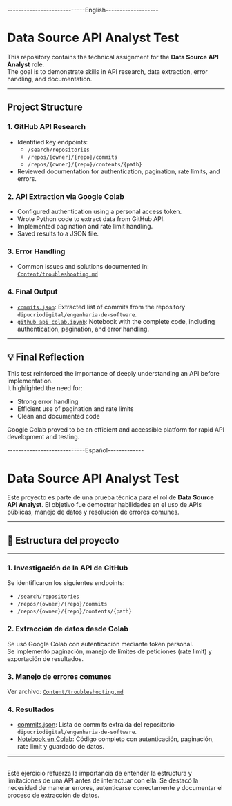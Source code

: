 ----------------------------English-------------------
# Data Source API Analyst Test

This repository contains the technical assignment for the **Data Source API Analyst** role.  
The goal is to demonstrate skills in API research, data extraction, error handling, and documentation.

---

##  Project Structure
### 1. GitHub API Research
- Identified key endpoints:
  - `/search/repositories`
  - `/repos/{owner}/{repo}/commits`
  - `/repos/{owner}/{repo}/contents/{path}`
- Reviewed documentation for authentication, pagination, rate limits, and errors.

### 2. API Extraction via Google Colab
- Configured authentication using a personal access token.
- Wrote Python code to extract data from GitHub API.
- Implemented pagination and rate limit handling.
- Saved results to a JSON file.

### 3. Error Handling
- Common issues and solutions documented in:  
  [`Content/troubleshooting.md`](Content/troubleshooting.md)

### 4. Final Output
- [`commits.json`](Content/commits.json): Extracted list of commits from the repository `dipucriodigital/engenharia-de-software`.
- [`github_api_colab.ipynb`](Content/Data_Source_Test.ipynb): Notebook with the complete code, including authentication, pagination, and error handling.

---

## 💡 Final Reflection

This test reinforced the importance of deeply understanding an API before implementation.  
It highlighted the need for:
- Strong error handling
- Efficient use of pagination and rate limits
- Clean and documented code

Google Colab proved to be an efficient and accessible platform for rapid API development and testing.

----------------------------Español-------------
# Data Source API Analyst Test

Este proyecto es parte de una prueba técnica para el rol de **Data Source API Analyst**. El objetivo fue demostrar habilidades en el uso de APIs públicas, manejo de datos y resolución de errores comunes.

---

## 📌 Estructura del proyecto


---

### 1. Investigación de la API de GitHub
Se identificaron los siguientes endpoints:
- `/search/repositories`
- `/repos/{owner}/{repo}/commits`
- `/repos/{owner}/{repo}/contents/{path}`

### 2. Extracción de datos desde Colab
Se usó Google Colab con autenticación mediante token personal.  
Se implementó paginación, manejo de límites de peticiones (rate limit) y exportación de resultados.

### 3. Manejo de errores comunes
Ver archivo: [`Content/troubleshooting.md`](Content/troubleshooting.md)

### 4. Resultados
- [commits.json](Content/commits.json): Lista de commits extraída del repositorio `dipucriodigital/engenharia-de-software`.
- [Notebook en Colab](Content/Data_Source_Test.ipynb): Código completo con autenticación, paginación, rate limit y guardado de datos.

---

## 

Este ejercicio refuerza la importancia de entender la estructura y limitaciones de una API antes de interactuar con ella. Se destacó la necesidad de manejar errores, autenticarse correctamente y documentar el proceso de extracción de datos.



